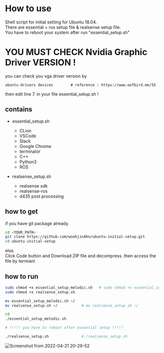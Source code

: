 # How to use  

Shell script for initial setting for Ubuntu 18.04.  
There are essential + ros setup file & realsense setup file.  
You have to reboot your system after run "essential_setup.sh"

# YOU MUST CHECK Nvidia Graphic Driver VERSION !
you can check you vga driver version by  
```bahs
ubuntu-drivers devices        # reference : https://www.oofbird.me/55  
```
then edit line 7. in your file essential_setup.sh ! 

## contains
- essential_setup.sh  
  + CLion    
  + VSCode  
  + Slack    
  + Google Chrome    
  + terminator    
  + C++    
  + Python3    
  + ROS  
  
- realsense_setup.sh  
  + realsense sdk    
  + realsense-ros    
  + d435 post processing  

## how to get  
if you have git package already.  

```bash
cd <YOUR_PATH>
git clone https://github.com/wookjinAhn/ubuntu-initial-setup.git
cd ubuntu-initial-setup
```

else.  
Click Code button and Download ZIP file and decompress. 
then access the file by termianl  


## how to run  

```bash
sudo chmod +x essential_setup_melodic.sh   # sudo chmod +x essential_setup_melodic.sh
sudo chmod +x realsense_setup.sh   

mv essential_setup_melodic.sh ~/
mv realsense_setup.sh ~/           # mv realsense_setup.sh ~/

cd
./essential_setup_melodic.sh

# !!!!! you have to reboot after essential setup !!!!!  

./realsense_setup.sh               #./realsense_setup.sh
```

![Screenshot from 2022-04-21 20-29-52](https://user-images.githubusercontent.com/79748805/164449366-0033cd0d-21aa-4c2d-9c3d-83437b37e869.png)
